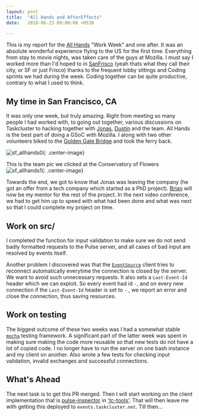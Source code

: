 ```yaml
---
layout: post
title:  "All Hands and AfterEffects"
date:   2018-06-23 09:00:00 +0530

---
```


This is my report for the [All Hands](https://wiki.mozilla.org/All_Hands/SanFrancisco2018) "Work Week" and one after. It was an absolute wonderful experience flying to the US for the first time. Everything from stay to movie nights, was taken care of the guys at Mozilla. I must say I worked more than I'd hoped to in [SanFrisco](https://thebolditalic.com/don-t-call-it-frisco-the-history-of-san-francisco-s-nicknames-the-bold-italic-san-francisco-5c14348d49c) (yeah thats what they call their city, or SF or just Frisco) thanks to the frequent lobby sittings and Coding sprints we had during the week. Coding together can be quite productive, contrary to what I used to think.

## My time in San Francisco, CA

It was only one week, but truly amazing. Right from meeting so many people I had worked with, to going out together, various discussions on Taskcluster to hacking together with [Jonas](https://mozillians.org/en-US/u/jonasfj/), [Dustin](https://mozillians.org/en-US/u/dustin/) and the team. All Hands is the best part of doing a GSoC with Mozilla. I along with two other volunteers biked to the [Golden Gate Bridge](https://en.wikipedia.org/wiki/Golden_Gate_Bridge) and took the ferry back. 

![sf_allhands0]({{site.url}}/assets/sf_allhands_0.jpg){: .center-image}

This is the team pic we clicked at the Conservatory of Flowers
![sf_allhands1]({{site.url}}/assets/sf_allhands_1.jpg){: .center-image}

Towards the end, we got to know that Jonas was leaving the company (he got an offer from a tech company which started as a PhD project). [Brian](https://mozillians.org/en-US/u/bstack/) will now be my mentor for the rest of the project. In the next video conference, we had to get him up to speed with what had been done and what was next so that I could complete my project on time. 


## Work on src/

I completed the function for input validation to make sure we do not send badly formatted requests to the Pulse server, and all cases of bad input are resolved by events itself. 

Another problem I discovered was that the [`EventSource`](https://www.w3.org/TR/2009/WD-eventsource-20090421/#eventsource) client tries to reconnect automatically everytime the connection is closed by the server. We want to avoid such unnecessary requests. It also sets a `Last-Event-Id` header which we can exploit. So every event had id `-`, and on every new connection if the `Last-Event-Id` header is set to `-` , we report an error and close the connection, thus saving resources.

## Work on testing

The biggest outcome of these two weeks was I had a somewhat stable [`mocha`](https://www.npmjs.com/package/mocha) testing framework. A significant part of the latter week was spent in making sure making the code more reusable so that new tests do not have a lot of copied code. I no longer have to run the server on one bash instance and my client on another. Also wrote a few tests for checking input validation, invalid exchanges and successful connections.

## What's Ahead

The next task is to get this PR merged. Then I will start working on the client implementation that is [pulse-inspector](tools.taskcluster.net/pulse-inspector) in ['tc-tools'](http://github.com/taskcluster/taskcluster-tools). That will then leave me with getting this deployed to `events.taskcluster.net`. Till then...


